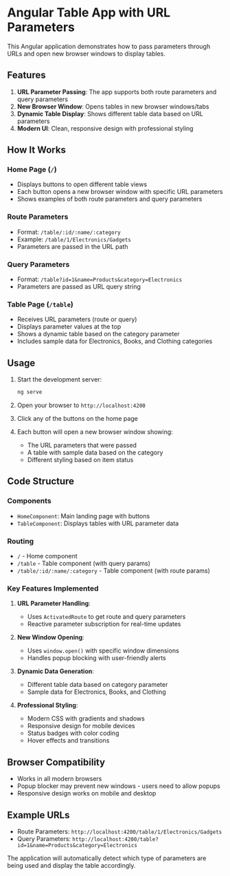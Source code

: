 # Angular Table App with URL Parameters

This Angular application demonstrates how to pass parameters through URLs and open new browser windows to display tables.

## Features

1. **URL Parameter Passing**: The app supports both route parameters and query parameters
2. **New Browser Window**: Opens tables in new browser windows/tabs
3. **Dynamic Table Display**: Shows different table data based on URL parameters
4. **Modern UI**: Clean, responsive design with professional styling

## How It Works

### Home Page (`/`)
- Displays buttons to open different table views
- Each button opens a new browser window with specific URL parameters
- Shows examples of both route parameters and query parameters

### Route Parameters
- Format: `/table/:id/:name/:category`
- Example: `/table/1/Electronics/Gadgets`
- Parameters are passed in the URL path

### Query Parameters  
- Format: `/table?id=1&name=Products&category=Electronics`
- Parameters are passed as URL query string

### Table Page (`/table`)
- Receives URL parameters (route or query)
- Displays parameter values at the top
- Shows a dynamic table based on the category parameter
- Includes sample data for Electronics, Books, and Clothing categories

## Usage

1. Start the development server:
   ```bash
   ng serve
   ```

2. Open your browser to `http://localhost:4200`

3. Click any of the buttons on the home page

4. Each button will open a new browser window showing:
   - The URL parameters that were passed
   - A table with sample data based on the category
   - Different styling based on item status

## Code Structure

### Components
- `HomeComponent`: Main landing page with buttons
- `TableComponent`: Displays tables with URL parameter data

### Routing
- `/` - Home component
- `/table` - Table component (with query params)
- `/table/:id/:name/:category` - Table component (with route params)

### Key Features Implemented

1. **URL Parameter Handling**:
   - Uses `ActivatedRoute` to get route and query parameters
   - Reactive parameter subscription for real-time updates

2. **New Window Opening**:
   - Uses `window.open()` with specific window dimensions
   - Handles popup blocking with user-friendly alerts

3. **Dynamic Data Generation**:
   - Different table data based on category parameter
   - Sample data for Electronics, Books, and Clothing

4. **Professional Styling**:
   - Modern CSS with gradients and shadows
   - Responsive design for mobile devices
   - Status badges with color coding
   - Hover effects and transitions

## Browser Compatibility

- Works in all modern browsers
- Popup blocker may prevent new windows - users need to allow popups
- Responsive design works on mobile and desktop

## Example URLs

- Route Parameters: `http://localhost:4200/table/1/Electronics/Gadgets`
- Query Parameters: `http://localhost:4200/table?id=1&name=Products&category=Electronics`

The application will automatically detect which type of parameters are being used and display the table accordingly.